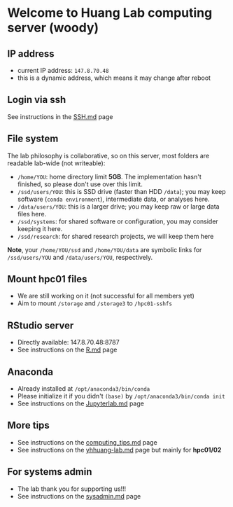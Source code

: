 # Welcome to Huang Lab computing server (woody)

## IP address
- current IP address: `147.8.70.48`
- this is a dynamic address, which means it may change after reboot

## Login via ssh
See instructions in the [SSH.md](../SSH.md) page

## File system
The lab philosophy is collaborative, so on this server, most folders are 
readable lab-wide (not writeable):

- `/home/YOU`: home directory limit **5GB**. The implementation hasn't finished,
  so please don't use over this limit.
- `/ssd/users/YOU`: this is SSD drive (faster than HDD `/data`); you may keep
  software (`conda environment`), intermediate data, or analyses here.
- `/data/users/YOU`: this is a larger drive; you may keep raw or large data 
  files here.
- `/ssd/systems`: for shared software or configuration, you may consider keeping
  it here.
- `/ssd/research`: for shared research projects, we will keep them here

**Note**, your `/home/YOU/ssd` and `/home/YOU/data` are symbolic links for 
`/ssd/users/YOU` and `/data/users/YOU`, respectively.

## Mount hpc01 files
- We are still working on it (not successful for all members yet)
- Aim to mount `/storage` and `/storage3` to `/hpc01-sshfs`

## RStudio server
- Directly available: 147.8.70.48:8787
- See instructions on the [R.md](../R.md) page

## Anaconda
- Already installed at `/opt/anaconda3/bin/conda`
- Please initialize it if you didn't `(base)` by `/opt/anaconda3/bin/conda init`
- See instructions on the [Jupyterlab.md](../Jupyterlab.md) page

## More tips
- See instructions on the [computing_tips.md](../computing_tips.md) page
- See instructions on the [yhhuang-lab.md](../yhhuang-lab.md) page but mainly
  for **hpc01/02**

## For systems admin
- The lab thank you for supporting us!!!
- See instructions on the [sysadmin.md](sysadmin.md) page
